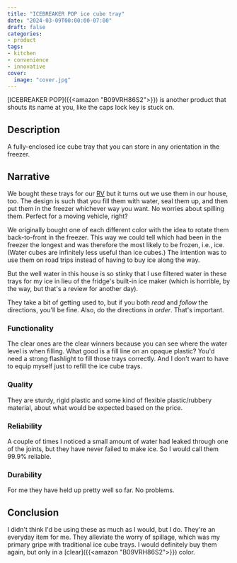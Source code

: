 ```yaml
---
title: "ICEBREAKER POP ice cube tray"
date: "2024-03-09T00:00:00-07:00"
draft: false
categories:
- product
tags:
- kitchen
- convenience
- innovative
cover:
  image: "cover.jpg"
---
```

[ICEBREAKER POP]({{<amazon "B09VRH86S2">}}) is another product that shouts its name at you, like the caps lock key is stuck on.
<!--more-->
## Description

A fully-enclosed ice cube tray that you can store in any orientation in the freezer.

## Narrative

We bought these trays for our [RV](http://rangeline.info) but it turns out we use them in our house, too. The design is such that you fill them with water, seal them up, and then put them in the freezer whichever way you want. No worries about spilling them. Perfect for a moving vehicle, right?

We originally bought one of each different color with the idea to rotate them back-to-front in the freezer. This way we could tell which had been in the freezer the longest and was therefore the most likely to be frozen, i.e., ice. (Water cubes are infinitely less useful than ice cubes.) The intention was to use them on road trips instead of having to buy ice along the way.

But the well water in this house is so stinky that I use filtered water in these trays for my ice in lieu of the fridge's built-in ice maker (which is horrible, by the way, but that's a review for another day).

They take a bit of getting used to, but if you both *read* and *follow* the directions, you'll be fine. Also, do the directions *in order*. That's important.

### Functionality

The clear ones are the clear winners because you can see where the water level is when filling. What good is a fill line on an opaque plastic? You'd need a strong flashlight to fill those trays correctly. And I don't want to have to equip myself just to refill the ice cube trays.

### Quality

They are sturdy, rigid plastic and some kind of flexible plastic/rubbery material, about what would be expected based on the price.

### Reliability

A couple of times I noticed a small amount of water had leaked through one of the joints, but they have never failed to make ice. So I would call them 99.9% reliable.

### Durability

For me they have held up pretty well so far. No problems.

## Conclusion

I didn't think I'd be using these as much as I would, but I do. They're an everyday item for me. They alleviate the worry of spillage, which was my primary gripe with traditional ice cube trays. I would definitely buy them again, but only in a [clear]({{<amazon "B09VRH86S2">}}) color.